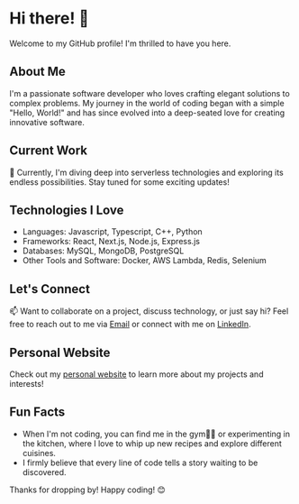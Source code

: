 # Hi there! 👋

Welcome to my GitHub profile! I'm thrilled to have you here. 

## About Me
I'm a passionate software developer who loves crafting elegant solutions to complex problems. My journey in the world of coding began with a simple "Hello, World!" and has since evolved into a deep-seated love for creating innovative software.

## Current Work
🔭 Currently, I'm diving deep into serverless technologies and exploring its endless possibilities. Stay tuned for some exciting updates!

## Technologies I Love
- Languages: Javascript, Typescript, C++, Python
- Frameworks: React, Next.js, Node.js, Express.js
- Databases: MySQL, MongoDB, PostgreSQL
- Other Tools and Software: Docker, AWS Lambda, Redis, Selenium

## Let's Connect
📫 Want to collaborate on a project, discuss technology, or just say hi? Feel free to reach out to me via [Email](hetpatel.hp4199@gmail.com) or connect with me on [LinkedIn](https://www.linkedin.com/in/het1074).

## Personal Website
Check out my [personal website](https://hetpatel.dev/) to learn more about my projects and interests!

## Fun Facts
- When I'm not coding, you can find me in the gym🏋️‍♂️ or experimenting in the kitchen, where I love to whip up new recipes and explore different cuisines.
- I firmly believe that every line of code tells a story waiting to be discovered.

Thanks for dropping by! Happy coding! 😊
